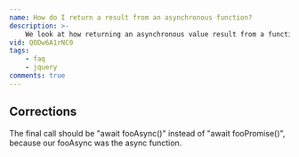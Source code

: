 ```yaml
---
name: How do I return a result from an asynchronous function?
description: >-
    We look at how returning an asynchronous value result from a function call in JavaScript can be difficult, and options that are available to return these type of values.
vid: QODw6A1rNC0
tags:
    - faq
    - jquery
comments: true
---
```

## Corrections

The final call should be "await fooAsync()" instead of "await fooPromise()", because our fooAsync was the async function.